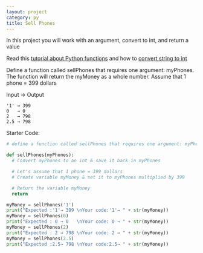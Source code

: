 ```yaml
---
layout: project
category: py
title: Sell Phones
---
```

In this project you will work with an argument, convert to int, and return a value

Read this [tutorial about Python functions](/apcsp/py/pythonfunctions/) and how to [convert string to int](https://www.w3schools.com/python/python_casting.asp)

Define a function called sellPhones that requires one argument: myPhones. The function will return the myMoney as a whole number. Assume that 1 phone = 399 dollars

Input → Output
```
'1' → 399
0   → 0
2   → 798
2.5 → 798
```

Starter Code:
```python
# define a function called sellPhones that requires one argument: myPhones.

def sellPhones(myPhones):
  # Convert myPhones to an int & save it back in myPhones

  # Let's assume that 1 phone = 399 dollars
  # Create variable myMoney & set it to myPhones multiplied by 399

  # Return the variable myMoney
  return

myMoney = sellPhones('1')
print("Expected :'1'→ 399 \nYour code:'1'→ " + str(myMoney))
myMoney = sellPhones(0)
print("Expected : 0 → 0   \nYour code: 0 → " + str(myMoney))
myMoney = sellPhones(2)
print("Expected : 2 → 798 \nYour code: 2 → " + str(myMoney))
myMoney = sellPhones(2.5)
print("Expected :2.5→ 798 \nYour code:2.5→ " + str(myMoney))
```

